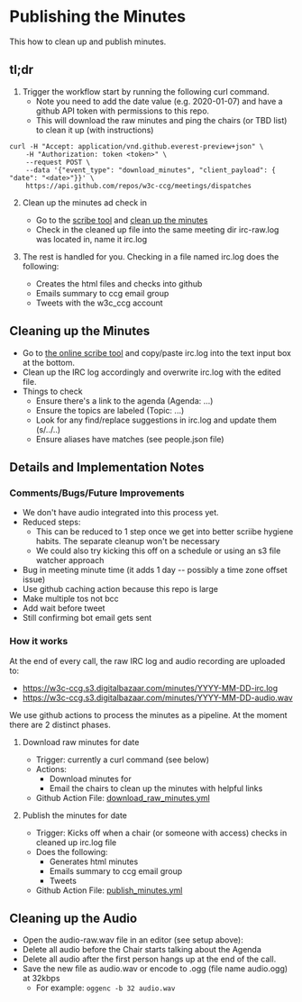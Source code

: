 
# Publishing the Minutes

This how to clean up and publish minutes.

## tl;dr

1. Trigger the workflow start by running the following curl command. 
    - Note you need to add the date value (e.g. 2020-01-07) and have a github API token with permissions to this repo.
    - This will download the raw minutes and ping the chairs (or TBD list) to clean it up (with instructions)
```
curl -H "Accept: application/vnd.github.everest-preview+json" \
    -H "Authorization: token <token>" \
    --request POST \
    --data '{"event_type": "download_minutes", "client_payload": { "date": "<date>"}}' \
    https://api.github.com/repos/w3c-ccg/meetings/dispatches
```

2. Clean up the minutes ad check in
    - Go to the [scribe tool](https://w3c-ccg.github.io/meetings/scribe-tool/) and [clean up the minutes](#cleaning-up-the-minutes)
    - Check in the cleaned up file into the same meeting dir irc-raw.log was located in, name it irc.log

3. The rest is handled for you. Checking in a file named irc.log does the following:
    - Creates the html files and checks into github
    - Emails summary to ccg email group
    - Tweets with the w3c_ccg account
    
## Cleaning up the Minutes

- Go to [the online scribe tool](https://w3c-ccg.github.io/meetings/scribe-tool/) and copy/paste irc.log into the text input box at the bottom. 
- Clean up the IRC log accordingly and overwrite irc.log with the edited file.
- Things to check
    - Ensure there's a link to the agenda (Agenda: ...)
    - Ensure the topics are labeled (Topic: ...)
    - Look for any find/replace suggestions in irc.log and update them (s/../..)
    - Ensure aliases have matches (see people.json file)
    
## Details and Implementation Notes    
    
### Comments/Bugs/Future Improvements
- We don't have audio integrated into this process yet. 
- Reduced steps:
    - This can be reduced to 1 step once we get into better scriibe hygiene habits. The separate cleanup won't be necessary
    - We could also try kicking this off on a schedule or using an s3 file watcher approach
- Bug in meeting minute time (it adds 1 day -- possibly a time zone offset issue)
- Use github caching action because this repo is large
- Make multiple tos not bcc
- Add wait before tweet
- Still confirming bot email gets sent

### How it works
   
At the end of every call, the raw IRC log and audio recording are uploaded to:

* https://w3c-ccg.s3.digitalbazaar.com/minutes/YYYY-MM-DD-irc.log
* https://w3c-ccg.s3.digitalbazaar.com/minutes/YYYY-MM-DD-audio.wav

We use github actions to process the minutes as a pipeline. At the moment there are 2 distinct phases.

1. Download raw minutes for date
    - Trigger: currently a curl command (see below)
    - Actions:
        - Download minutes for <date>
        - Email the chairs to clean up the minutes with helpful links
    - Github Action File: [download_raw_minutes.yml](https://github.com/w3c-ccg/meetings/blob/gh-pages/.github/workflows/download_raw_minutes.yml)

2. Publish the minutes for date
    - Trigger: Kicks off when a chair (or someone with access) checks in cleaned up irc.log file
    - Does the following:
         - Generates html minutes
         - Emails summary to ccg email group
         - Tweets
    - Github Action File: [publish_minutes.yml](https://github.com/w3c-ccg/meetings/blob/gh-pages/.github/workflows/publish_minutes.yml)







## Cleaning up the Audio

- Open the audio-raw.wav file in an editor (see setup above):
- Delete all audio before the Chair starts talking about the Agenda
- Delete all audio after the first person hangs up at the end of the call.
- Save the new file as audio.wav or encode to .ogg (file name audio.ogg) at 32kbps
    - For example: `oggenc -b 32 audio.wav`


